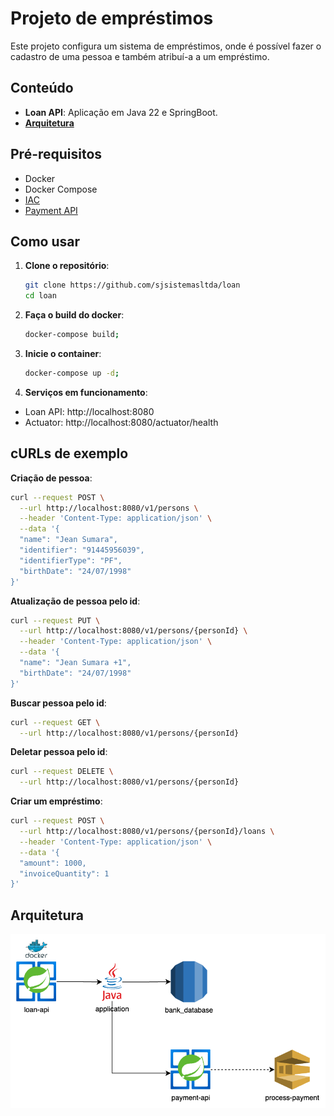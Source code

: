 # Projeto de empréstimos

Este projeto configura um sistema de empréstimos, onde é possível fazer o cadastro de uma pessoa e também atribuí-a a um empréstimo.

## Conteúdo

- **Loan API**: Aplicação em Java 22 e SpringBoot.
- [**Arquitetura**](#arquitetura)

## Pré-requisitos

- Docker
- Docker Compose
- [IAC](https://github.com/sjsistemasltda/bank_iac)
- [Payment API](https://github.com/sjsistemasltda/payment)

## Como usar

1. **Clone o repositório**:
   ```sh
   git clone https://github.com/sjsistemasltda/loan
   cd loan

2. **Faça o build do docker**:
    ```sh
    docker-compose build;

3. **Inicie o container**:
    ```sh
    docker-compose up -d;

4. **Serviços em funcionamento**:
- Loan API: http://localhost:8080
- Actuator: http://localhost:8080/actuator/health

## cURLs de exemplo

**Criação de pessoa**:
```sh
curl --request POST \
  --url http://localhost:8080/v1/persons \
  --header 'Content-Type: application/json' \
  --data '{
  "name": "Jean Sumara",
  "identifier": "91445956039",
  "identifierType": "PF",
  "birthDate": "24/07/1998"
}'
```

**Atualização de pessoa pelo id**:
```sh
curl --request PUT \
  --url http://localhost:8080/v1/persons/{personId} \
  --header 'Content-Type: application/json' \
  --data '{
  "name": "Jean Sumara +1",
  "birthDate": "24/07/1998"
}'
```

**Buscar pessoa pelo id**:
```sh
curl --request GET \
  --url http://localhost:8080/v1/persons/{personId}
```

**Deletar pessoa pelo id**:
```sh
curl --request DELETE \
  --url http://localhost:8080/v1/persons/{personId}
```

**Criar um empréstimo**:
```sh
curl --request POST \
  --url http://localhost:8080/v1/persons/{personId}/loans \
  --header 'Content-Type: application/json' \
  --data '{
  "amount": 1000,
  "invoiceQuantity": 1
}'
```
## Arquitetura
![](assets/loan_api.png)